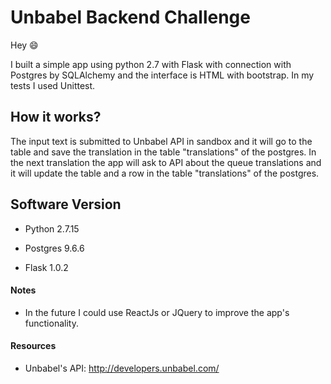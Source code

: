 # Unbabel Backend Challenge

Hey :smile:

I built a simple app using python 2.7 with Flask with connection with Postgres by SQLAlchemy and the interface is HTML with bootstrap.
In my tests I used Unittest.

## How it works?

The input text is submitted to Unbabel API in sandbox and it will go to the table and save the translation in the table "translations" of the postgres.
In the next translation the app will ask to API about the queue translations and it will update the table and 
a row in the table "translations" of the postgres.

## Software Version

* Python 2.7.15

* Postgres 9.6.6

* Flask 1.0.2

#### Notes
* In the future I could use ReactJs or JQuery to improve the app's functionality. 

#### Resources
* Unbabel's API: http://developers.unbabel.com/


